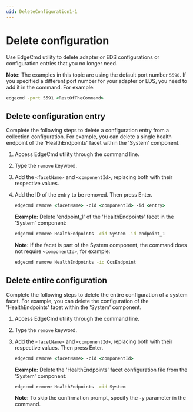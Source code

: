 ```yaml
---
uid: DeleteConfiguration1-1
---
```


# Delete configuration

Use EdgeCmd utility to delete adapter or EDS configurations or configuration entries that you no longer need.

**Note:** The examples in this topic are using the default port number `5590`. If you specified a different port number for your adapter or EDS, you need to add it in the command. For example:

```cmd
edgecmd -port 5591 <RestOfTheCommand>
```

## Delete configuration entry

Complete the following steps to delete a configuration entry from a collection configuration. For example, you can delete a single health endpoint of the 'HealthEndpoints' facet within the 'System' component.

1. Access EdgeCmd utility through the command line.
2. Type the `remove` keyword.
3. Add the `<facetName>` and `<componentId>`, replacing both with their respective values.
4. Add the ID of the entry to be removed. Then press Enter.

   ```cmd
   edgecmd remove <facetName> -cid <componentId> -id <entry>
   ```

   **Example:** Delete 'endpoint_1' of the 'HealthEndpoints' facet in the 'System' component:

   ```cmd
   edgecmd remove HealthEndpoints -cid System -id endpoint_1
   ```

   **Note:** If the facet is part of the System component, the command does not require `<componentId>`, for example:

   ```cmd
   edgecmd remove HealthEndpoints -id OcsEndpoint
   ```

## Delete entire configuration

Complete the following steps to delete the entire configuration of a system facet. For example, you can delete the configuration of the 'HealthEndpoints' facet within the 'System' component.

1. Access EdgeCmd utility through the command line.
2. Type the `remove` keyword.
3. Add the `<facetName>` and `<componentId>`, replacing both with their respective values. Then press Enter.

   ```cmd
   edgecmd remove <facetName> -cid <componentId>
   ```

   **Example:** Delete the 'HealthEndpoints' facet configuration file from the 'System' component:

   ```cmd
   edgecmd remove HealthEndpoints -cid System
   ```

   **Note:** To skip the confirmation prompt, specify the `-y` parameter in the command.
